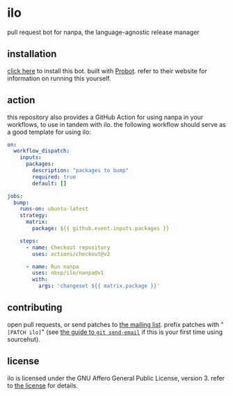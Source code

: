 # ilo
pull request bot for nanpa, the language-agnostic release manager

## installation

[click here](https://github.com/apps/ilo-nanpa) to install this bot.
built with [Probot](https://probot.github.io). refer to their website for information on running this yourself.

## action

this repository also provides a GitHub Action for using nanpa in your workflows, to use in tandem with ilo. the following workflow should serve as a good template for using ilo:

```yml
on:
  workflow_dispatch:
    inputs:
      packages:
        description: "packages to bump"
        required: true
        default: []

jobs:
  bump:
    runs-on: ubuntu-latest
    strategy:
      matrix:
        package: ${{ github.event.inputs.packages }}

    steps:
      - name: Checkout repository
        uses: actions/checkout@v2

      - name: Run nanpa
        uses: nbsp/ilo/nanpa@v1
        with:
          args: 'changeset ${{ matrix.package }}'
```


## contributing
open pull requests, or send patches to [the mailing list](https://lists.sr.ht/~nbsp/public-inbox). prefix patches with "`[PATCH ilo]`" (see [the guide to `git send-email`](https://git-send-email.io) if this is your first time using sourcehut).

## license
ilo is licensed under the GNU Affero General Public License, version 3. refer to [the license](LICENSE) for details.
